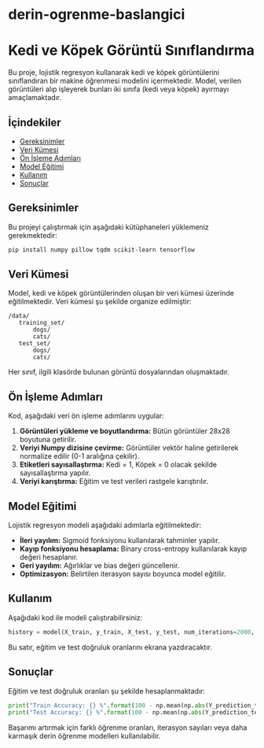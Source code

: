 # derin-ogrenme-baslangici
# Kedi ve Köpek Görüntü Sınıflandırma

Bu proje, lojistik regresyon kullanarak kedi ve köpek görüntülerini sınıflandıran bir makine öğrenmesi modelini içermektedir. Model, verilen görüntüleri alıp işleyerek bunları iki sınıfa (kedi veya köpek) ayırmayı amaçlamaktadır.

## İçindekiler
- [Gereksinimler](#gereksinimler)
- [Veri Kümesi](#veri-kümesi)
- [Ön İşleme Adımları](#ön-i%CC%87%C5%9Fleme-ad%C4%B1mlar%C4%B1)
- [Model Eğitimi](#model-e%C4%9Fitimi)
- [Kullanım](#kullan%C4%B1m)
- [Sonuçlar](#sonu%C3%A7lar)

## Gereksinimler
Bu projeyi çalıştırmak için aşağıdaki kütüphaneleri yüklemeniz gerekmektedir:
```bash
pip install numpy pillow tqdm scikit-learn tensorflow
```

## Veri Kümesi
Model, kedi ve köpek görüntülerinden oluşan bir veri kümesi üzerinde eğitilmektedir. Veri kümesi şu şekilde organize edilmiştir:
```
/data/
   training_set/
       dogs/
       cats/
   test_set/
       dogs/
       cats/
```
Her sınıf, ilgili klasörde bulunan görüntü dosyalarından oluşmaktadır.

## Ön İşleme Adımları
Kod, aşağıdaki veri ön işleme adımlarını uygular:
1. **Görüntüleri yükleme ve boyutlandırma:** Bütün görüntüler 28x28 boyutuna getirilir.
2. **Veriyi Numpy dizisine çevirme:** Görüntüler vektör haline getirilerek normalize edilir (0-1 aralığına çekilir).
3. **Etiketleri sayısallaştırma:** Kedi = 1, Köpek = 0 olacak şekilde sayısallaştırma yapılır.
4. **Veriyi karıştırma:** Eğitim ve test verileri rastgele karıştırılır.

## Model Eğitimi
Lojistik regresyon modeli aşağıdaki adımlarla eğitilmektedir:
- **İleri yayılım:** Sigmoid fonksiyonu kullanılarak tahminler yapılır.
- **Kayıp fonksiyonu hesaplama:** Binary cross-entropy kullanılarak kayıp değeri hesaplanır.
- **Geri yayılım:** Ağırlıklar ve bias değeri güncellenir.
- **Optimizasyon:** Belirtilen iterasyon sayısı boyunca model eğitilir.

## Kullanım
Aşağıdaki kod ile modeli çalıştırabilirsiniz:
```python
history = model(X_train, y_train, X_test, y_test, num_iterations=2000, learning_rate=0.001, print_cost=True)
```
Bu satır, eğitim ve test doğruluk oranlarını ekrana yazdıracaktır.

## Sonuçlar
Eğitim ve test doğruluk oranları şu şekilde hesaplanmaktadır:
```python
print("Train Accuracy: {} %".format(100 - np.mean(np.abs(Y_prediction_train - Y_train)) * 100))
print("Test Accuracy: {} %".format(100 - np.mean(np.abs(Y_prediction_test - Y_test)) * 100))
```
Başarımı artırmak için farklı öğrenme oranları, iterasyon sayıları veya daha karmaşık derin öğrenme modelleri kullanılabilir.
